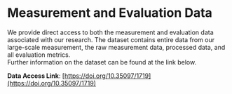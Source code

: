 
# Measurement and Evaluation Data

We provide direct access to both the measurement and evaluation data associated with our research. The dataset contains entire data from our large-scale measurement, the raw measurement data, processed data, and all evaluation metrics.  
Further information on the dataset can be found at the link below.

**Data Access Link**: [https://doi.org/10.35097/1719](https://doi.org/10.35097/1719)

